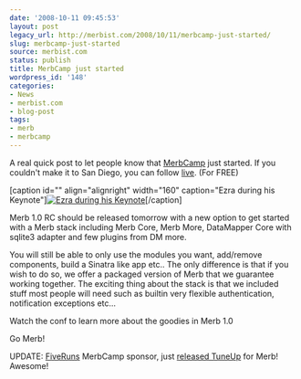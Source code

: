 ```yaml
---
date: '2008-10-11 09:45:53'
layout: post
legacy_url: http://merbist.com/2008/10/11/merbcamp-just-started/
slug: merbcamp-just-started
source: merbist.com
status: publish
title: MerbCamp just started
wordpress_id: '148'
categories:
- News
- merbist.com
- blog-post
tags:
- merb
- merbcamp
---
```


A real quick post to let people know that [MerbCamp](http://merbcamp.com) just started. If you couldn't make it to San Diego, you can follow [live](http://merbcamp.com/webcast). (For FREE)

[caption id="" align="alignright" width="160" caption="Ezra during his Keynote"][![Ezra during his Keynote](http://farm4.static.flickr.com/3277/2932034431_48a54ab62d_m.jpg)](http://flickr.com/search/?q=merbcamp&ss=2&ct=6)[/caption]

Merb 1.0 RC should be released tomorrow with a new option to get started with a Merb stack including Merb Core, Merb More, DataMapper Core with sqlite3 adapter and few plugins from DM more.

You will still be able to only use the modules you want, add/remove components, build a Sinatra like app etc.. The only difference is that if you wish to do so, we offer a packaged version of Merb that we guarantee working together. The exciting thing about the stack is that we included stuff most people will need such as builtin very flexible authentication, notification exceptions etc...

Watch the conf to learn more about the goodies in Merb 1.0

Go Merb!

UPDATE: [FiveRuns](http://fiveruns.com) MerbCamp sponsor, just [released TuneUp](http://blog.fiveruns.com/2008/10/11/fiveruns-tuneup-for-merb) for Merb! Awesome!
